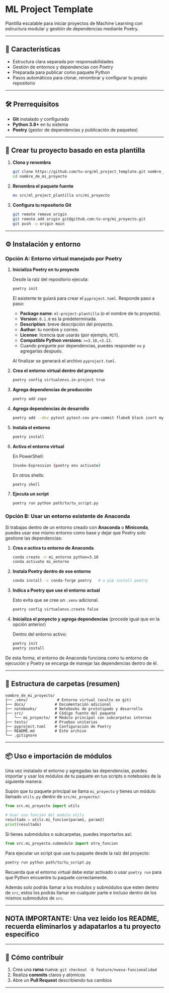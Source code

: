 # ML Project Template

Plantilla escalable para iniciar proyectos de Machine Learning con estructura modular y gestión de dependencias mediante Poetry.

---

## 🌟 Características

- Estructura clara separada por responsabilidades
- Gestión de entornos y dependencias con Poetry
- Preparada para publicar como paquete Python
- Pasos automáticos para clonar, renombrar y configurar tu propio repositorio

---

## 🛠️ Prerrequisitos

- **Git** instalado y configurado
- **Python 3.8+** en tu sistema
- **Poetry** (gestor de dependencias y publicación de paquetes)

---

## 🚀 Crear tu proyecto basado en esta plantilla

1. **Clona y renombra**
   ```bash
   git clone https://github.com/tu-org/ml_project_template.git nombre_de_mi_proyecto
   cd nombre_de_mi_proyecto
   ```

2. **Renombra el paquete fuente**
   ```bash
   mv src/ml_project_plantilla src/mi_proyecto
   ```

3. **Configura tu repositorio Git**
   ```bash
   git remote remove origin
   git remote add origin git@github.com:tu-org/mi_proyecto.git
   git push -u origin main
   ```

---

## ⚙️ Instalación y entorno

### Opción A: Entorno virtual manejado por Poetry

1. **Inicializa Poetry en tu proyecto**

   Desde la raíz del repositorio ejecuta:

   ```bash
   poetry init
   ```

   El asistente te guiará para crear el `pyproject.toml`.
   Responde paso a paso:

   - **Package name**: `ml-project-plantilla` (o el nombre de tu proyecto).
   - **Version**: `0.1.0` es la predeterminada.
   - **Description**: breve descripción del proyecto.
   - **Author**: tu nombre y correo.
   - **License**: licencia que usarás (por ejemplo, `MIT`).
   - **Compatible Python versions**: `>=3.10,<3.13`.
   - Cuando pregunte por dependencias, puedes responder `no` y agregarlas después.

   Al finalizar se generará el archivo `pyproject.toml`.

2. **Crea el entorno virtual dentro del proyecto**

   ```bash
   poetry config virtualenvs.in-project true
   ```

3. **Agrega dependencias de producción**

   ```bash
   poetry add zope
   ```

4. **Agrega dependencias de desarrollo**

   ```bash
   poetry add --dev pytest pytest-cov pre-commit flake8 black isort mypy jupyterlab ipykernel
   ```

5. **Instala el entorno**

   ```bash
   poetry install
   ```

6. **Activa el entorno virtual**

   En PowerShell:

   ```bash
   Invoke-Expression (poetry env activate)
   ```

   En otros shells:

   ```bash
   poetry shell
   ```

7. **Ejecuta un script**

   ```bash
   poetry run python path/to/tu_script.py
   ```

### Opción B: Usar un entorno existente de Anaconda

Si trabajas dentro de un entorno creado con **Anaconda** o **Miniconda**, puedes usar ese mismo entorno como base y dejar que Poetry solo gestione las dependencias:

1. **Crea o activa tu entorno de Anaconda**

   ```bash
   conda create -n mi_entorno python=3.10
   conda activate mi_entorno
   ```

2. **Instala Poetry dentro de ese entorno**

   ```bash
   conda install -c conda-forge poetry   # o pip install poetry
   ```

3. **Indica a Poetry que use el entorno actual**

   Esto evita que se cree un `.venv` adicional.

   ```bash
   poetry config virtualenvs.create false
   ```

4. **Inicializa el proyecto y agrega dependencias** (procede igual que en la opción anterior)

   Dentro del entorno activo:

   ```bash
   poetry init
   poetry install
   ```

De esta forma, el entorno de Anaconda funciona como tu entorno de ejecución y Poetry se encarga de manejar las dependencias dentro de él.

---

## 📂 Estructura de carpetas (resumen)

```text
nombre_de_mi_proyecto/
├── .venv/             # Entorno virtual (oculto en git)
├── docs/             # Documentación adicional
├── notebooks/        # Notebooks de prototipado y desarrollo
├── src/              # Código fuente del paquete
│   └── mi_proyecto/  # Módulo principal con subcarpetas internas
├── tests/            # Pruebas unitarias
├── pyproject.toml    # Configuración de Poetry
├── README.md         # Este archivo
└── .gitignore
```

---

## 📦 Uso e importación de módulos

Una vez instalado el entorno y agregadas las dependencias, puedes importar y usar los módulos de tu paquete en tus scripts o notebooks de la siguiente manera:

Supón que tu paquete principal se llama `mi_proyecto` y tienes un módulo llamado `utils.py` dentro de `src/mi_proyecto/`:

```python
from src.mi_proyecto import utils

# Usar una función del módulo utils
resultado = utils.mi_funcion(param1, param2)
print(resultado)
```

Si tienes submódulos o subcarpetas, puedes importarlos así:

```python
from src.mi_proyecto.submodulo import otra_funcion
```

Para ejecutar un script que use tu paquete desde la raíz del proyecto:

```bash
poetry run python path/to/tu_script.py
```

Recuerda que el entorno virtual debe estar activado o usar `poetry run` para que Python encuentre tu paquete correctamente.

Además solo podrás llamar a los modulos y submódulos que esten dentro de `src`, estos los podrás llamar en cualquier parte  e incluso dentro de los mismos submodulos de `src`.

---
## NOTA IMPORTANTE: Una vez leído los README, recuerda eliminarlos y adapatarlos a tu proyecto especifico

---

## 📝 Cómo contribuir

1. Crea una **rama** nueva: `git checkout -b feature/nueva-funcionalidad`
2. Realiza **commits** claros y atómicos
3. Abre un **Pull Request** describiendo tus cambios

---


